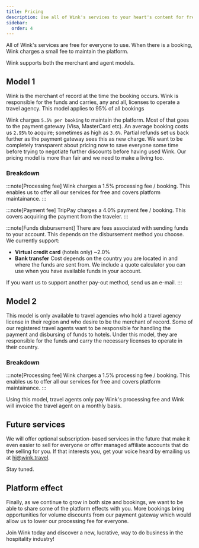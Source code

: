 ```yaml
---
title: Pricing
description: Use all of Wink's services to your heart's content for free. You only pay a small fee per booking.
sidebar:
  order: 4
---
```


All of Wink's services are free for everyone to use. When there is a booking, Wink charges a small fee to maintain the platform.

Wink supports both the merchant and agent models.

## Model 1

Wink is the merchant of record at the time the booking occurs. Wink is responsible for the funds and carries, any and all, licenses to operate a travel agency.
This model applies to 95% of all bookings

Wink charges `5.5% per booking` to maintain the platform. 
Most of that goes to the payment gateway (Visa, MasterCard etc). An average booking costs us `2.95%` to acquire; sometimes as high as `3.6%`. Partial refunds set us back further as the payment gateway sees this as new charge. 
We want to be completely transparent about pricing now to save everyone some time before trying to negotiate further discounts before having used Wink. Our pricing model is more than fair and we need to make a living too.

### Breakdown

:::note[Processing fee]
Wink charges a 1.5% processing fee / booking. This enables us to offer all our services for free and covers platform maintainance.
:::

:::note[Payment fee]
TripPay charges a 4.0% payment fee / booking. This covers acquiring the payment from the traveler.
:::

:::note[Funds disbursement]
There are fees associated with sending funds to your account. This depends on the disbursement method you choose. We currently support:

- **Virtual credit card** (hotels only) ~2.0%
- **Bank transfer** Cost depends on the country you are located in and where the funds are sent from. We include a quote calculator you can use when you have available funds in your account.

If you want us to support another pay-out method, send us an e-mail.
:::

## Model 2

This model is only available to travel agencies who hold a travel agency license in their region and who desire to be the merchant of record. Some of our registered travel agents want to be responsible for handling the payment and disbursing of funds to hotels. Under this model, they are responsible for the funds and carry the necessary licenses to operate in their country.

### Breakdown

:::note[Processing fee]
Wink charges a 1.5% processing fee / booking. This enables us to offer all our services for free and covers platform maintainance.
:::

Using this model, travel agents only pay Wink's processing fee and Wink will invoice the travel agent on a monthly basis.

## Future services

We will offer optional subscription-based services in the future that make it even easier to sell for everyone or offer managed affiliate accounts that do the selling for you. If that interests you, get your voice heard by emailing us at [hi@wink.travel](mailto:hi@wink.travel).

Stay tuned.

## Platform effect

Finally, as we continue to grow in both size and bookings, we want to be able to share some of the platform effects with you. More bookings bring opportunities for volume discounts from our payment gateway which would allow us to lower our processing fee for everyone.

Join Wink today and discover a new, lucrative, way to do business in the hospitality industry!


